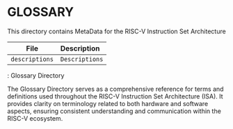 # GLOSSARY

This directory contains MetaData for the RISC-V Instruction Set Architecture

| File                           | Description                             |
|--------------------------------|:----------------------------------------|
| `descriptions`                 | `Descriptions`                          |
: Glossary Directory

The Glossary Directory serves as a comprehensive reference for terms and definitions used throughout the RISC-V Instruction Set Architecture (ISA). It provides clarity on terminology related to both hardware and software aspects, ensuring consistent understanding and communication within the RISC-V ecosystem.
